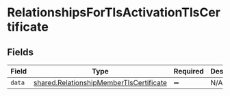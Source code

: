 # RelationshipsForTlsActivationTlsCertificate


## Fields

| Field                                                                                              | Type                                                                                               | Required                                                                                           | Description                                                                                        |
| -------------------------------------------------------------------------------------------------- | -------------------------------------------------------------------------------------------------- | -------------------------------------------------------------------------------------------------- | -------------------------------------------------------------------------------------------------- |
| `data`                                                                                             | [shared.RelationshipMemberTlsCertificate](../../models/shared/relationshipmembertlscertificate.md) | :heavy_minus_sign:                                                                                 | N/A                                                                                                |